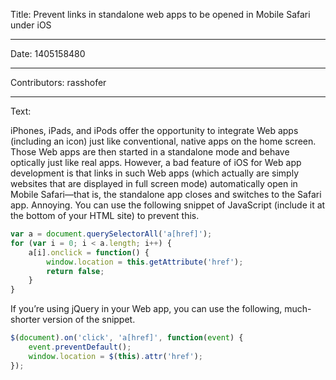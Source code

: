Title: Prevent links in standalone web apps to be opened in Mobile Safari under iOS

-----

Date: 1405158480

-----

Contributors: rasshofer

-----

Text:

iPhones, iPads, and iPods offer the opportunity to integrate Web apps (including an icon) just like conventional, native apps on the home screen. Those Web apps are then started in a standalone mode and behave optically just like real apps. However, a bad feature of iOS for Web app development is that links in such Web apps (which actually are simply websites that are displayed in full screen mode) automatically open in Mobile Safari—that is, the standalone app closes and switches to the Safari app. Annoying. You can use the following snippet of JavaScript (include it at the bottom of your HTML site) to prevent this.

```javascript
var a = document.querySelectorAll('a[href]');
for (var i = 0; i < a.length; i++) {
    a[i].onclick = function() {
        window.location = this.getAttribute('href');
        return false;
    }
}
```

If you’re using jQuery in your Web app, you can use the following, much-shorter version of the snippet.

```javascript
$(document).on('click', 'a[href]', function(event) {
    event.preventDefault();
    window.location = $(this).attr('href');
});
```
